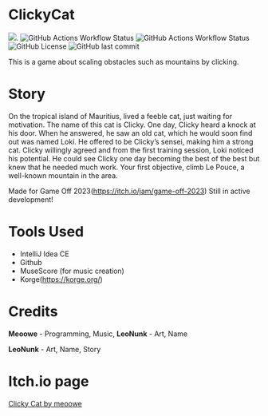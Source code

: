# ClickyCat
[![](https://tokei.rs/b1/github/meoowe/ClickyCat?style=for-the-badge)]([https://github.com/XAMPPRocky/tokei_rs](https://tokei.rs/b1/github/meoowe/ClickyCat?style=for-the-badge)).
![GitHub Actions Workflow Status](https://img.shields.io/github/actions/workflow/status/meoowe/ClickyCat/blank.yml?branch=dev&style=for-the-badge&label=Dev%20Builds)
![GitHub Actions Workflow Status](https://img.shields.io/github/actions/workflow/status/meoowe/ClickyCat/blank.yml?branch=master&style=for-the-badge&label=Master%20Builds)
![GitHub License](https://img.shields.io/github/license/meoowe/ClickyCat?style=for-the-badge)
![GitHub last commit](https://img.shields.io/github/last-commit/meoowe/ClickyCat?style=for-the-badge)

This is a game about scaling obstacles such as mountains by clicking. 

# Story
On the tropical island of Mauritius, lived a feeble cat, just waiting for motivation. The name of this cat is Clicky. One day, Clicky heard a knock at his door. When he answered, he saw an old cat, which he would soon find out was named Loki. He offered to be Clicky’s sensei, making him a strong cat. Clicky willingly agreed and from the first training session, Loki noticed his potential. He could see Clicky one day becoming the best of the best but knew that he needed much work. Your first objective, climb Le Pouce, a well-known mountain in the area.

Made for Game Off 2023(https://itch.io/jam/game-off-2023) Still in active development!
# Tools Used
- IntelliJ Idea CE
- Github
- MuseScore (for music creation)
- Korge(https://korge.org/)
  

# Credits
**Meoowe** - Programming, Music,
**LeoNunk** - Art, Name
 

**LeoNunk** - Art, Name, Story

# Itch.io page
<a href="https://meoowe.itch.io/clicky-cat">Clicky Cat by meoowe</a>
